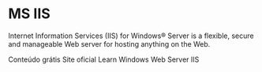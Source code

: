 # MS IIS

Internet Information Services (IIS) for Windows® Server is a flexible, secure and manageable Web server for hosting anything on the Web.

<ResourceGroupTitle>Conteúdo grátis</ResourceGroupTitle>
<BadgeLink colorScheme='blue' badgeText='Site oficial' href='https://www.iis.net/'>Site oficial</BadgeLink>
<BadgeLink badgeText='Watch' href='https://www.youtube.com/watch?v=1VdxPWwtISA'>Learn Windows Web Server IIS</BadgeLink>
